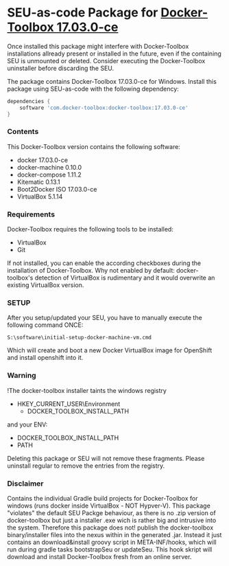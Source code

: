 # SEU-as-code Package for [Docker-Toolbox 17.03.0-ce](https://github.com/docker/toolbox/releases/tag/v17.03.0-ce)

Once installed this package might interfere with Docker-Toolbox installations allready present or installed in the future, even if the containing SEU is unmounted or deleted.
Consider executing the Docker-Toolbox uninstaller before discarding the SEU.


The package contains Docker-Toolbox 17.03.0-ce for Windows. 
Install this package using SEU-as-code with the following dependency:
```groovy
dependencies {
    software 'com.docker-toolbox:docker-toolbox:17.03.0-ce'
}
```

### Contents
This Docker-Toolbox version contains the following software:
* docker 17.03.0-ce
* docker-machine 0.10.0
* docker-compose 1.11.2
* Kitematic 0.13.1
* Boot2Docker ISO 17.03.0-ce
* VirtualBox 5.1.14

### Requirements
Docker-Toolbox requires the following tools to be installed:
 * VirtualBox
 * Git
 
If not installed, you can enable the according checkboxes during the installation of Docker-Toolbox.
Why not enabled by default: docker-toolbox's detection of VirtualBox is rudimentary and it would overwrite an existing VirtualBox version.

### SETUP
After you setup/updated your SEU, you have to manually execute the following command ONCE: 
```
S:\software\initial-setup-docker-machine-vm.cmd
```
Which will create and boot a new Docker VirtualBox image for OpenShift and install openshift into it.

### Warning
!The docker-toolbox installer taints the windows registry
  * HKEY_CURRENT_USER\Environment
    * DOCKER_TOOLBOX_INSTALL_PATH
    
and your ENV:
  * DOCKER_TOOLBOX_INSTALL_PATH
  * PATH

Deleting this package or SEU will not remove these fragments. Please uninstall regular to remove the entries from the registry.

###  Disclaimer
Contains the individual Gradle build projects for Docker-Toolbox for windows (runs docker inside VirtualBox - NOT Hypver-V).
This package "violates" the default SEU Packge behaviour, as there is no .zip version of docker-toolbox but just a installer .exe wich is rather big and intrusive into the system.
Therefore this package does not! publish the docker-toolbox binary/installer files into the nexus within in the generated .jar. 
Instead it just contains an download&install groovy script in META-INF/hooks, which will run during gradle tasks bootstrapSeu or updateSeu.
This hook skript will download and install Docker-Toolbox fresh from an online server.
